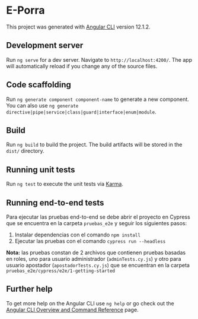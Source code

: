 # E-Porra

This project was generated with [Angular CLI](https://github.com/angular/angular-cli) version 12.1.2.

## Development server

Run `ng serve` for a dev server. Navigate to `http://localhost:4200/`. The app will automatically reload if you change any of the source files.

## Code scaffolding

Run `ng generate component component-name` to generate a new component. You can also use `ng generate directive|pipe|service|class|guard|interface|enum|module`.

## Build

Run `ng build` to build the project. The build artifacts will be stored in the `dist/` directory.

## Running unit tests

Run `ng test` to execute the unit tests via [Karma](https://karma-runner.github.io).

## Running end-to-end tests

Para ejecutar las pruebas end-to-end se debe abrir el proyecto en Cypress que se encuentra en la carpeta `pruebas_e2e` y seguir los siguientes pasos:
1. Instalar dependencias con el comando `npm install`
2. Ejecutar las pruebas con el comando `cypress run --headless`

**Nota:** las pruebas constan de 2 archivos que contienen pruebas basadas en roles, uno para usuario administrador (`adminTests.cy.js`) y otro para usuario apostador  (`apostadorTests.cy.js`) que se encuentran en la carpeta `pruebas_e2e/cypress/e2e/1-getting-started`

## Further help

To get more help on the Angular CLI use `ng help` or go check out the [Angular CLI Overview and Command Reference](https://angular.io/cli) page.
